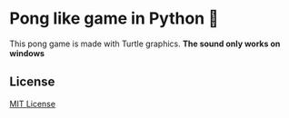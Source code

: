 # Pong like game in Python 🏓
This pong game is made with Turtle graphics.
**The sound only works on windows**

## License
[MIT License](LICENSE)